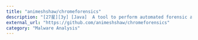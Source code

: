 ```yaml
---
title: "animeshshaw/chromeforensics"
description: "[27星][3y] [Java]  A tool to perform automated forensic analysis of Chrome Browser."
external_url: "https://github.com/animeshshaw/chromeforensics"
category: "Malware Analysis"
---
```

